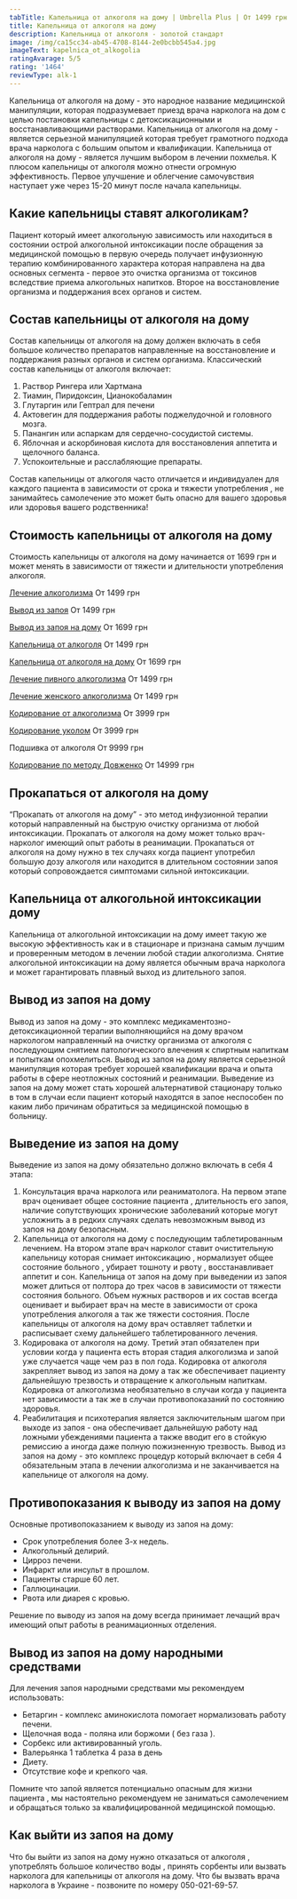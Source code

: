 ```yaml
---
tabTitle: Капельница от алкоголя на дому | Umbrella Plus | От 1499 грн
title: Капельница от алкоголя на дому
description: Капельница от алкоголя - золотой стандарт
image: /img/ca15cc34-ab45-4708-8144-2e0bcbb545a4.jpg
imageText: kapelnica_ot_alkogolia
ratingAvarage: 5/5
rating: '1464'
reviewType: alk-1
---
```


Капельница от алкоголя на дому - это народное название медицинской манипуляции, которая подразумевает приезд врача нарколога на дом с целью постановки капельницы с детоксикационными и восстанавливающими растворами. Капельница от алкоголя на дому - является серьезной манипуляцией которая требует грамотного подхода врача нарколога с большим опытом и квалификации. Капельница от алкоголя на дому - является лучшим выбором в лечении похмелья. К плюсом капельницы от алкоголя можно отнести огромную эффективность. Первое улучшение и облегчение самочувствия наступает уже через 15-20 минут после начала капельницы.

## Какие капельницы ставят алкоголикам?

Пациент который имеет алкогольную зависимость или находиться в состоянии острой алкогольной интоксикации после обращения за медицинской помощью в первую очередь получает инфузионную терапию комбинированного характера которая направлена на два основных сегмента - первое это очистка организма от токсинов вследствие приема алкогольных напитков. Второе на восстановление организма и поддержания всех органов и систем.

## Состав капельницы от алкоголя на дому

Состав капельницы от алкоголя на дому должен включать в себя большое количество препаратов направленные на восстановление и поддержания разных органов и систем организма. Классический состав капельницы от алкоголя включает:

1. Раствор Рингера или Хартмана
2. Тиамин, Пиридоксин, Цианокобаламин
3. Глутаргин или Гептрал для печени
4. Актовегин для поддержания работы поджелудочной и головного мозга.
5. Панангин или аспаркам для сердечно-сосудистой системы.
6. Яблочная и аскорбиновая кислота для восстановления аппетита и щелочного баланса.
7. Успокоительные и расслабляющие препараты.

Состав капельницы от алкоголя часто отличается и индивидуален для каждого пациента в зависимости от срока и тяжести употребления , не занимайтесь самолечение это может быть опасно для вашего здоровья или здоровья вашего родственника!

## Стоимость капельницы от алкоголя на дому

Стоимость капельницы от алкоголя на дому начинается от 1699 грн и может менять в зависимости от тяжести и длительности употребления алкоголя.

[Лечение алкоголизма](https://umbrella-plus.com.ua/services/lechenie_alkogokizma) От 1499 грн

[Вывод из запоя](https://umbrella-plus.com.ua/services/vivod-iz-zapoia-glavnaia) От 1499 грн

[Вывод из запоя на дому](https://umbrella-plus.com.ua/services/vivod-iz-zapoia-na-domy) От 1699 грн

[Капельница от алкоголя](https://umbrella-plus.com.ua/services/kapelnica_ot_alkogolia) От 1499 грн

[Капельница от алкоголя на дому](https://umbrella-plus.com.ua/services/kapelnica-ot-alkogola-na-domy) От 1699 грн

[Лечение пивного алкоголизма](https://umbrella-plus.com.ua/services/lechenie_pivnogo_alkogolizm) От 1499 грн

[Лечение женского алкоголизма](https://umbrella-plus.com.ua/services/lechenie_jenskogo_alkogolizma) От 1499 грн

[Кодирование от алкоголизма](https://umbrella-plus.com.ua/services/kodirovka_ot_alkogolizma) От 3999 грн

[Кодирование уколом](https://umbrella-plus.com.ua/services/kodirovka_ykolom) От 3999 грн

Подшивка от алкоголя От 9999 грн 

[Кодирование по методу Довженко](https://umbrella-plus.com.ua/services/kodirovka-po-dovjenko) От 14999 грн

## Прокапаться от алкоголя на дому

“Прокапать от алкоголя на дому” - это метод инфузионной терапии который направленный на быструю очистку организма от любой интоксикации. Прокапать от алкоголя на дому может только врач-нарколог имеющий опыт работы в реанимации. Прокапаться от алкоголя на дому нужно в тех случаях когда пациент употребил большую дозу алкоголя или находится в длительном состоянии запоя который сопровождается симптомами сильной интоксикации.

## Капельница от алкогольной интоксикации дому

Капельница от алкогольной интоксикации на дому имеет такую же высокую эффективность как и в стационаре и признана самым лучшим и проверенным методом в лечении любой стадии алкоголизма. Снятие алкогольной интоксикации на дому является обычным врача нарколога и может гарантировать плавный выход из длительного запоя. 

## Вывод из запоя на дому

Вывод из запоя на дому - это комплекс медикаментозно-детоксикационной терапии выполняющийся на дому врачом наркологом направленный на очистку организма от алкоголя с последующим снятием патологического влечения к спиртным напиткам и попыткам опохмелиться. Вывод из запоя на дому является серьезной манипуляция которая требует хорошей квалификации врача и опыта работы в сфере неотложных состояний и реанимации. Выведение из запоя на дому может стать хорошей альтернативой стационару только в том в случаи если пациент который находятся в запое неспособен по каким либо причинам обратиться за медицинской помощью в больницу.

## Выведение из запоя на дому

Выведение из запоя на дому обязательно должно включать в себя 4 этапа:

1. Консультация врача нарколога или реаниматолога. На первом этапе врач оценивает общее состояние пациента , длительность его запоя, наличие сопутствующих хронические заболеваний которые могут усложнить а в редких случаях сделать невозможным вывод из запоя на дому безопасным.
2. Капельница от алкоголя на дому с последующим таблетированным лечением. На втором этапе врач нарколог ставит очистительную капельницу которая снимает интоксикацию , нормализует общее состояние больного , убирает тошноту и рвоту , восстанавливает аппетит и сон. Капельница от запоя на дому при выведении из запоя может длиться от полтора до трех часов в зависимости от тяжести состояния больного. Объем нужных растворов и их состав всегда оценивает и выбирает врач на месте в зависимости от срока употребления алкоголя а так же тяжести состояния. После капельницы от алкоголя на дому врач оставляет таблетки и расписывает схему дальнейшего таблетированного лечения.
3. Кодировака от алкоголя на дому. Третий этап обязателен при условии когда у пациента есть вторая стадия алкоголизма и запой уже случается чаще чем раз в пол года. Кодировка от алкоголя закрепляет вывод из запоя на дому а так же обеспечивает пациенту дальнейшую трезвость и отвращение к алкогольным напиткам. Кодировка от алкоголизма необязательно в случаи когда у пациента нет зависимости а так же в случаи противопоказаний по состоянию здоровья.
4. Реабилитация и психотерапия является заключительным шагом при выходе из запоя - она обеспечивает дальнейшую работу над ложными убеждениями пациента а также вводит его в стойкую ремиссию а иногда даже полную пожизненную трезвость. Вывод из запоя на дому - это комплекс процедур который включает в себя 4 обязательным этапа в лечении алкоголизма и не заканчивается на капельнице от алкоголя на дому.

## Противопоказания к выводу из запоя на дому

Основные противопоказанием к выводу из запоя на дому:

* Срок употребления более 3-х недель.
* Алкогольный делирий.
* Цирроз печени.
* Инфаркт или инсульт в прошлом.
* Пациенты старше 60 лет.
* Галлюцинации.
* Рвота или диарея с кровью.

Решение по выводу из запоя на дому всегда принимает лечащий врач имеющий опыт работы в реанимационных отделения.

## Вывод из запоя на дому народными средствами

Для лечения запоя народными средствами мы рекомендуем использовать:

* Бетаргин - комплекс аминокислота помогает нормализовать работу печени.
* Щелочная вода - поляна или боржоми ( без газа ).
* Сорбекс или активированный уголь.
* Валерьянка 1 таблетка 4 раза в день
* Диету.
* Отсутствие кофе и крепкого чая.

Помните что запой является потенциально опасным для жизни пациента , мы настоятельно рекомендуем не заниматься самолечением и обращаться только за квалифицированной медицинской помощью.

## Как выйти из запоя на дому

Что бы выйти из запоя на дому нужно отказаться от алкоголя , употреблять большое количество воды , принять сорбенты или вызвать нарколога для капельницы от алкоголя на дому. Что бы вызвать врача нарколога в Украине - позвоните по номеру 050-021-69-57.
